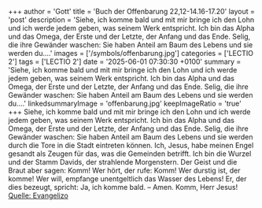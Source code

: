 +++
author = 'Gott'
title = 'Buch der Offenbarung 22,12-14.16-17.20'
layout = 'post'
description = 'Siehe, ich komme bald und mit mir bringe ich den Lohn und ich werde jedem geben, was seinem Werk entspricht. Ich bin das Alpha und das Omega, der Erste und der Letzte, der Anfang und das Ende. Selig, die ihre Gewänder waschen: Sie haben Anteil am Baum des Lebens und sie werden du....'
images = ['/symbols/offenbarung.jpg']
categories = ['LECTIO 2']
tags = ['LECTIO 2']
date = '2025-06-01 07:30:30 +0100'
summary = 'Siehe, ich komme bald und mit mir bringe ich den Lohn und ich werde jedem geben, was seinem Werk entspricht. Ich bin das Alpha und das Omega, der Erste und der Letzte, der Anfang und das Ende. Selig, die ihre Gewänder waschen: Sie haben Anteil am Baum des Lebens und sie werden du....'
linkedsummaryImage = 'offenbarung.jpg'
keepImageRatio = 'true'
+++
Siehe, ich komme bald und mit mir bringe ich den Lohn und ich werde jedem geben, was seinem Werk entspricht.
Ich bin das Alpha und das Omega, der Erste und der Letzte, der Anfang und das Ende.
Selig, die ihre Gewänder waschen: Sie haben Anteil am Baum des Lebens und sie werden durch die Tore in die Stadt eintreten können.<!--more-->
Ich, Jesus, habe meinen Engel gesandt als Zeugen für das, was die Gemeinden betrifft. Ich bin die Wurzel und der Stamm Davids, der strahlende Morgenstern.
Der Geist und die Braut aber sagen: Komm! Wer hört, der rufe: Komm! Wer durstig ist, der komme! Wer will, empfange unentgeltlich das Wasser des Lebens!
Er, der dies bezeugt, spricht: Ja, ich komme bald. – Amen. Komm, Herr Jesus!<br> [Quelle: Evangelizo](https://evangeliumtagfuertag.org/DE/gospel)